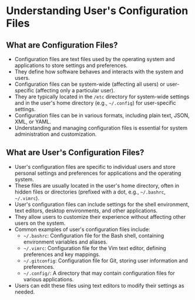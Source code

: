# Understanding User's Configuration Files

## What are Configuration Files?

- Configuration files are text files used by the operating system and applications to store settings and preferences.
- They define how software behaves and interacts with the system and users.
- Configuration files can be system-wide (affecting all users) or user-specific (affecting only a particular user).
- They are typically located in the `/etc` directory for system-wide settings and in the user's home directory (e.g., `~/.config`) for user-specific settings.
- Configuration files can be in various formats, including plain text, JSON, XML, or YAML.
- Understanding and managing configuration files is essential for system administration and customization.

## What are User's Configuration Files?

- User's configuration files are specific to individual users and store personal settings and preferences for applications and the operating system.
- These files are usually located in the user's home directory, often in hidden files or directories (prefixed with a dot, e.g., `~/.bashrc`, `~/.vimrc`).
- User's configuration files can include settings for the shell environment, text editors, desktop environments, and other applications.
- They allow users to customize their experience without affecting other users on the system.
- Common examples of user's configuration files include:
  - `~/.bashrc`: Configuration file for the Bash shell, containing environment variables and aliases.
  - `~/.vimrc`: Configuration file for the Vim text editor, defining preferences and key mappings.
  - `~/.gitconfig`: Configuration file for Git, storing user information and preferences.
  - `~/.config/`: A directory that may contain configuration files for various applications.
- Users can edit these files using text editors to modify their settings as needed.
